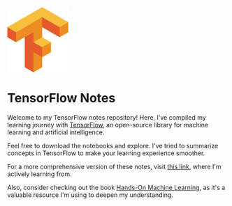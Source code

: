 <img src="logo.png" alt="TensorFlow Logo" width="140"/>

# TensorFlow Notes

Welcome to my TensorFlow notes repository! Here, I've compiled my learning journey with [TensorFlow](https://www.tensorflow.org/), an open-source library for machine learning and artificial intelligence. 

Feel free to download the notebooks and explore. I've tried to summarize concepts in TensorFlow to make your learning experience smoother.

For a more comprehensive version of these notes, visit [this link](https://github.com/mrdbourke/tensorflow-deep-learning), where I'm actively learning from.

Also, consider checking out the book [Hands-On Machine Learning](https://www.oreilly.com/library/view/hands-on-machine-learning/9781098125967/), as it's a valuable resource I'm using to deepen my understanding.
